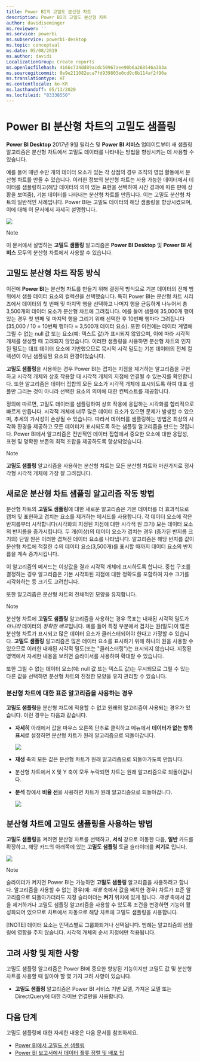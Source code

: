 ```yaml
---
title: Power BI의 고밀도 분산형 차트
description: Power BI의 고밀도 분산형 차트
author: davidiseminger
ms.reviewer: ''
ms.service: powerbi
ms.subservice: powerbi-desktop
ms.topic: conceptual
ms.date: 05/08/2019
ms.author: davidi
LocalizationGroup: Create reports
ms.openlocfilehash: 4166c734dd89acdc50967aee90b6a268546a383a
ms.sourcegitcommit: 0e9e211082eca7fd939803e0cd9c6b114af2f90a
ms.translationtype: HT
ms.contentlocale: ko-KR
ms.lasthandoff: 05/13/2020
ms.locfileid: "83338550"
---
```

# <a name="high-density-sampling-in-power-bi-scatter-charts"></a>Power BI 분산형 차트의 고밀도 샘플링
**Power BI Desktop** 2017년 9월 릴리스 및 **Power BI 서비스** 업데이트부터 새 샘플링 알고리즘은 분산형 차트에서 고밀도 데이터를 나타내는 방법을 향상시키는 데 사용할 수 있습니다.

예를 들어 매년 수만 개의 데이터 요소가 있는 각 상점의 경우 조직의 영업 활동에서 분산형 차트를 만들 수 있습니다. 이러한 정보의 분산형 차트는 사용 가능한 데이터에서 데이터를 샘플링하고(해당 데이터의 의미 있는 표현을 선택하여 시간 경과에 따른 판매 상황을 보여줌), 기본 데이터를 나타내는 분산형 차트를 만듭니다. 이는 고밀도 분산형 차트의 일반적인 사례입니다. Power BI는 고밀도 데이터의 해당 샘플링을 향상시켰으며, 이에 대해 이 문서에서 자세히 설명합니다.

![](media/desktop-high-density-scatter-charts/high-density-scatter-charts_01.png)

> [!NOTE]
> 이 문서에서 설명하는 **고밀도 샘플링** 알고리즘은 **Power BI Desktop** 및 **Power BI 서비스** 모두의 분산형 차트에서 사용할 수 있습니다.
> 
> 

## <a name="how-high-density-scatter-charts-work"></a>고밀도 분산형 차트 작동 방식
이전에 **Power BI**는 분산형 차트를 만들기 위해 결정적 방식으로 기본 데이터의 전체 범위에서 샘플 데이터 요소의 컬렉션을 선택했습니다. 특히 Power BI는 분산형 차트 시리즈에서 데이터의 첫 번째 및 마지막 행을 선택하고 나머지 행을 균등하게 나누어서 총 3,500개의 데이터 요소가 분산형 차트에 그려집니다. 예를 들어 샘플에 35,000개 행이 있는 경우 첫 번째 및 마지막 행을 그리기 위해 선택한 후 10번째 행마다 그려집니다(35,000 / 10 = 10번째 행마다 = 3,500개 데이터 요소). 또한 이전에는 데이터 계열에 그릴 수 없는 null 값 또는 요소(예: 텍스트 값)가 표시되지 않았으며, 이에 따라 시각적 개체를 생성할 때 고려되지 않았습니다. 이러한 샘플링을 사용하면 분산형 차트의 인지된 밀도는 대표 데이터 요소에 기반했으므로 묵시적 시각 밀도는 기본 데이터의 전체 컬렉션이 아닌 샘플링된 요소의 환경이었습니다.

**고밀도 샘플링**을 사용하는 경우 Power BI는 겹치는 지점을 제거하는 알고리즘을 구현하고 시각적 개체와 상호 작용할 때 시각적 개체의 지점에 연결될 수 있는지를 확인합니다. 또한 알고리즘은 데이터 집합의 모든 요소가 시각적 개체에 표시되도록 하여 대표 샘플만 그리는 것이 아니라 선택한 요소의 의미에 대한 컨텍스트를 제공합니다.

정의에 따르면, 고밀도 데이터를 샘플링하여 상호 작용에 응답하는 시각화를 합리적으로 빠르게 만듭니다. 시각적 개체에 너무 많은 데이터 요소가 있으면 문제가 발생할 수 있으며, 추세의 가시성이 손상될 수 있습니다. 따라서 데이터를 샘플링하는 방법은 최상의 시각화 환경을 제공하고 모든 데이터가 표시되도록 하는 샘플링 알고리즘을 만드는 것입니다. Power BI에서 알고리즘은 전반적인 데이터 집합에서 중요한 요소에 대한 응답성, 표현 및 명확한 보존의 최적 조합을 제공하도록 향상되었습니다.

> [!NOTE]
> **고밀도 샘플링** 알고리즘을 사용하는 분산형 차트는 모든 분산형 차트와 마찬가지로 정사각형 시각적 개체에 가장 잘 그려집니다.
> 
> 

## <a name="how-the-new-scatter-chart-sampling-algorithm-works"></a>새로운 분산형 차트 샘플링 알고리즘 작동 방법
분산형 차트의 **고밀도 샘플링**에 대한 새로운 알고리즘은 기본 데이터를 더 효과적으로 캡처 및 표현하고 겹치는 요소를 제거하는 메서드를 사용합니다. 각 데이터 요소에 작은 반지름부터 시작합니다(시각화의 지정된 지점에 대한 시각적 원 크기) 모든 데이터 요소의 반지름을 증가시킵니다. 두 개(이상)의 데이터 요소가 겹치는 경우 (증가된 반지름 크기의) 단일 원은 이러한 겹쳐진 데이터 요소를 나타냅니다. 알고리즘은 해당 반지름 값이 분산형 차트에 적절한 수의 데이터 요소(3,500개)를 표시할 때까지 데이터 요소의 반지름을 계속 증가시킵니다.

이 알고리즘의 메서드는 이상값을 결과 시각적 개체에 표시하도록 합니다. 중첩 구조를 결정하는 경우 알고리즘은 기본 시각화된 지점에 대한 정확도를 포함하여 지수 크기를 시각화하는 등 크기도 고려합니다.

또한 알고리즘은 분산형 차트의 전체적인 모양을 유지합니다.

> [!NOTE]
> 분산형 차트에 **고밀도 샘플링** 알고리즘을 사용하는 경우 목표는 내재된 시각적 밀도가 *아니라* 데이터의 *정확한 배포*입니다. 예를 들어 특정 부분에서 겹치는 원(밀도)이 많은 분산형 차트가 표시되고 많은 데이터 요소가 클러스터되어야 한다고 가정할 수 있습니다. **고밀도 샘플링** 알고리즘은 많은 데이터 요소를 표시하기 위해 하나의 원을 사용할 수 있으므로 이러한 내재된 시각적 밀도(또는 "클러스터링")는 표시되지 않습니다. 지정된 영역에서 자세한 내용을 보려면 슬라이서를 사용하여 확대할 수 있습니다.
> 
> 

또한 그릴 수 없는 데이터 요소(예: null 값 또는 텍스트 값)는 무시되므로 그릴 수 있는 다른 값을 선택하면 분산형 차트의 진정한 모양을 유지 관리할 수 있습니다.

### <a name="when-the-standard-algorithm-for-scatter-charts-is-used"></a>분산형 차트에 대한 표준 알고리즘을 사용하는 경우
**고밀도 샘플링**을 분산형 차트에 적용할 수 없고 원래의 알고리즘이 사용되는 경우가 있습니다. 이런 경우는 다음과 같습니다.

* **자세히** 아래에서 값을 마우스 오른쪽 단추로 클릭하고 메뉴에서 **데이터가 없는 항목 표시**로 설정하면 분산형 차트가 원래 알고리즘으로 되돌아갑니다.
  
  ![](media/desktop-high-density-scatter-charts/high-density-scatter-charts_02.png)
* **재생** 축의 모든 값은 분산형 차트가 원래 알고리즘으로 되돌아가도록 만듭니다.
* 분산형 차트에서 X 및 Y 축이 모두 누락되면 차트는 원래 알고리즘으로 되돌아갑니다.
* **분석** 창에서 **비율 선**을 사용하면 차트가 원래 알고리즘으로 되돌아갑니다.
  
  ![](media/desktop-high-density-scatter-charts/high-density-scatter-charts_03.png)

## <a name="how-to-turn-on-high-density-sampling-for-a-scatter-chart"></a>분산형 차트에 고밀도 샘플링을 사용하는 방법
**고밀도 샘플링**을 켜려면 분산형 차트를 선택하고, **서식** 창으로 이동한 다음, **일반** 카드를 확장하고, 해당 카드의 아래쪽에 있는 **고밀도 샘플링** 토글 슬라이더를 **켜기**로 밉니다.

![](media/desktop-high-density-scatter-charts/high-density-scatter-charts_04.png)

> [!NOTE]
> 슬라이더가 켜지면 Power BI는 가능하면 **고밀도 샘플링** 알고리즘을 사용하려고 합니다. 알고리즘을 사용할 수 없는 경우(예: *재생* 축에서 값을 배치한 경우) 차트가 표준 알고리즘으로 되돌아가더라도 지정 슬라이더는 **켜기** 위치에 있게 됩니다. *재생* 축에서 값을 제거하거나 고밀도 샘플링 알고리즘을 사용할 수 있도록 조건을 변경하면 기능이 활성화되어 있으므로 차트에서 자동으로 해당 차트에 고밀도 샘플링을 사용합니다.
> 
> [!NOTE]
> 데이터 요소는 인덱스별로 그룹화되거나 선택됩니다. 범례는 알고리즘의 샘플링에 영향을 주지 않습니다. 시각적 개체의 순서 지정에만 적용됩니다.
> 
> 

## <a name="considerations-and-limitations"></a>고려 사항 및 제한 사항
고밀도 샘플링 알고리즘은 Power BI에 중요한 향상된 기능이지만 고밀도 값 및 분산형 차트를 사용할 때 알아야 할 몇 가지 고려 사항이 있습니다.

* **고밀도 샘플링** 알고리즘은 Power BI 서비스 기반 모델, 가져온 모델 또는 DirectQuery에 대한 라이브 연결만을 사용합니다.

## <a name="next-steps"></a>다음 단계

고밀도 샘플링에 대한 자세한 내용은 다음 문서를 참조하세요.

* [Power BI에서 고밀도 선 샘플링](desktop-high-density-sampling.md)
* [Power BI 보고서에서 데이터 플롯 정렬 및 배포 팁](../guidance/report-tips-sort-distribute-data-plots.md)

